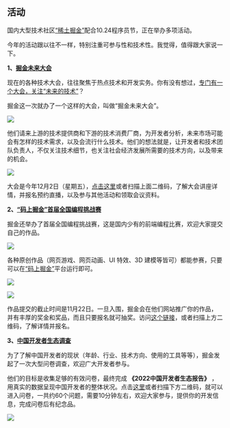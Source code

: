 ## 活动

国内大型技术社区[“稀土掘金”](https://juejin.cn/)配合10.24程序员节，正在举办多项活动。

今年的活动跟以往不一样，特别注重可参与性和技术性。我觉得，值得跟大家说一下。

**1、[掘金未来大会](http://conf.juejin.cn/future2022?utm_source=ryf)**

现在的各种技术大会，往往聚焦于热点技术和开发实务。你有没有想过，<u>专门有一个大会，关注“未来的技术”</u>？

掘金这一次就办了一个这样的大会，叫做“掘金未来大会”。

![](https://cdn.beekka.com/blogimg/asset/202210/bg2022102401.webp)

他们请来上游的技术提供商和下游的技术消费厂商，为开发者分析，未来市场可能会有怎样的技术需求，以及会流行什么技术。他们的想法就是，让开发者和技术团队负责人，不仅关注技术细节，也关注社会经济发展所需要的技术方向，以及带来的机会。

![](https://cdn.beekka.com/blogimg/asset/202210/bg2022102402.webp)

大会是今年12月2日（星期五），[点击这里](http://conf.juejin.cn/future2022?utm_source=ryf)或者扫描上面二维码，了解大会讲座详情，并报名预约直播，以及参与其他活动和领取会议资料。

**2、[“码上掘金”首届全国编程挑战赛](https://juejin.cn/challenge/1?utm_source=ryf)**

掘金还举办了首届全国编程挑战赛，这是国内少有的前端编程比赛，欢迎大家提交自己的作品。

![](https://cdn.beekka.com/blogimg/asset/202210/bg2022102103.webp)

各种原创作品（网页游戏、网页动画、UI 特效、3D 建模等皆可）都能参赛，只要可以在[“码上掘金”](https://code.juejin.cn/)平台运行即可。

![](https://cdn.beekka.com/blogimg/asset/202210/bg2022102101.webp)

![](https://cdn.beekka.com/blogimg/asset/202210/bg2022102010.webp)

作品提交的截止时间是11月22日。一旦入围，掘金会在他们网站推广你的作品，并有丰厚的奖金和奖品，而且只要报名就可抽奖。访问[这个链接](https://juejin.cn/challenge/1?utm_source=ryf)，或者扫描上方二维码，了解详情并报名。

**3、[中国开发者生态调查](https://wj.ictr.com.cn/answer/s/8iw15u3Met)**

为了了解中国开发者的现状（年龄、行业、技术方向、使用的工具等等），掘金发起了一次大型问卷调查，欢迎广大开发者参与。

他们的目标是收集足够的有效问卷，最终完成 **《2022中国开发者生态报告》** ，用真实的数据呈现中国开发者的整体状况。点击[这里](https://wj.ictr.com.cn/answer/s/8iw15u3Met)或者扫描下方二维码，就可以进入问卷，一共约60个问题，需要10分钟左右，欢迎大家参与，提供你的开发信息，完成问卷后有纪念品。

![](https://cdn.beekka.com/blogimg/asset/202210/bg2022102403.webp)
